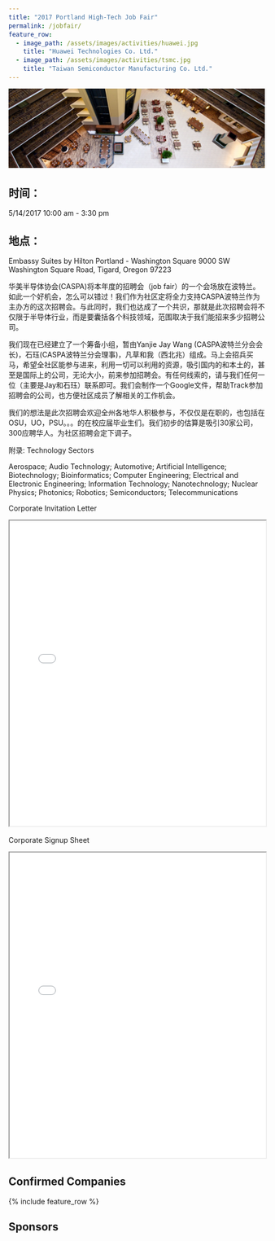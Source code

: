 ```yaml
---
title: "2017 Portland High-Tech Job Fair"
permalink: /jobfair/
feature_row:
  - image_path: /assets/images/activities/huawei.jpg
    title: "Huawei Technologies Co. Ltd."
  - image_path: /assets/images/activities/tsmc.jpg
    title: "Taiwan Semiconductor Manufacturing Co. Ltd."
---
```

<p><img src="/assets/images/activities/embassysuite.jpg"></p>

## 时间：
5/14/2017 10:00 am - 3:30 pm

## 地点：
Embassy Suites by Hilton Portland - Washington Square
9000 SW Washington Square Road, Tigard, Oregon 97223

华美半导体协会(CASPA)将本年度的招聘会（job fair）的一个会场放在波特兰。如此一个好机会，怎么可以错过！我们作为社区定将全力支持CASPA波特兰作为主办方的这次招聘会。与此同时，我们也达成了一个共识，那就是此次招聘会将不仅限于半导体行业，而是要囊括各个科技领域，范围取决于我们能招来多少招聘公司。

我们现在已经建立了一个筹备小组，暂由Yanjie Jay Wang (CASPA波特兰分会会长)，石珏(CASPA波特兰分会理事)，凡草和我（西北兆）组成。马上会招兵买马，希望全社区能参与进来，利用一切可以利用的资源，吸引国内的和本土的，甚至是国际上的公司，无论大小，前来参加招聘会。有任何线索的，请与我们任何一位（主要是Jay和石珏）联系即可。我们会制作一个Google文件，帮助Track参加招聘会的公司，也方便社区成员了解相关的工作机会。

我们的想法是此次招聘会欢迎全州各地华人积极参与，不仅仅是在职的，也包括在OSU，UO，PSU。。。的在校应届毕业生们。我们初步的估算是吸引30家公司，300应聘华人。为社区招聘会定下调子。

附录: Technology Sectors

Aerospace;
Audio Technology;
Automotive;
Artificial Intelligence;
Biotechnology;
Bioinformatics;
Computer Engineering;
Electrical and Electronic Engineering;
Information Technology;
Nanotechnology;
Nuclear Physics;
Photonics;
Robotics;
Semiconductors;
Telecommunications

Corporate Invitation Letter
<iframe src="{{ site.url }}/assets/pdf/2017-Portland_CASPA_OCCjobfair+final317.pdf" style="width: 100%; height: 600px"></iframe>

Corporate Signup Sheet
<iframe src="{{ site.url }}/assets/pdf/2017_Portland_CASPA_Job_Fair_Company_Signup_Sheet+final.pdf" style="width: 100%; height: 600px"></iframe>

## Confirmed Companies

{% include feature_row %}

## Sponsors
